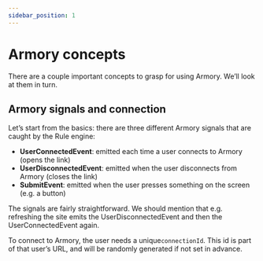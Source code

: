 ```yaml
---
sidebar_position: 1
---
```


# Armory concepts

There are a couple important concepts to grasp for using Armory. We’ll look at them in turn.

## Armory signals and connection

Let’s start from the basics: there are three different Armory signals that are caught by the Rule engine:
* **UserConnectedEvent**: emitted each time a user connects to Armory (opens the link)
* **UserDisconnectedEvent**: emitted when the user disconnects from Armory (closes the link)
* **SubmitEvent**: emitted when the user presses something on the screen (e.g. a button)

The signals are fairly straightforward. We should mention that e.g. refreshing the site emits the UserDisconnectedEvent and then the UserConnectedEvent again.

To connect to Armory, the user needs a unique`connectionId`. This id is part of that user’s URL, and will be randomly generated if not set in advance. 
